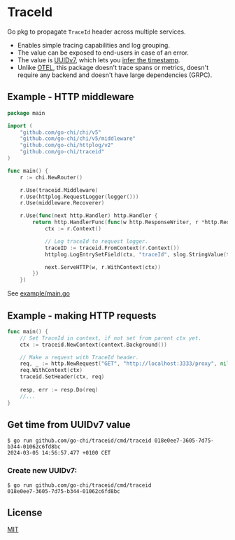 # TraceId

Go pkg to propagate `TraceId` header across multiple services.

- Enables simple tracing capabilities and log grouping.
- The value can be exposed to end-users in case of an error.
- The value is [UUIDv7](https://datatracker.ietf.org/doc/html/draft-peabody-dispatch-new-uuid-format-03#name-uuid-version-7), which lets you [infer the timestamp](https://github.com/go-chi/traceid?tab=readme-ov-file#get-time-from-uuidv7-value).
- Unlike [OTEL](https://pkg.go.dev/go.opentelemetry.io/otel), this package doesn't trace spans or metrics, doesn't require any backend and doesn't have large dependencies (GRPC).

## Example - HTTP middleware

```go
package main

import (
	"github.com/go-chi/chi/v5"
	"github.com/go-chi/chi/v5/middleware"
	"github.com/go-chi/httplog/v2"
	"github.com/go-chi/traceid"
)

func main() {
	r := chi.NewRouter()

	r.Use(traceid.Middleware)
	r.Use(httplog.RequestLogger(logger()))
	r.Use(middleware.Recoverer)

	r.Use(func(next http.Handler) http.Handler {
		return http.HandlerFunc(func(w http.ResponseWriter, r *http.Request) {
			ctx := r.Context()

			// Log traceId to request logger.
			traceID := traceid.FromContext(r.Context())
			httplog.LogEntrySetField(ctx, "traceId", slog.StringValue(traceID))

			next.ServeHTTP(w, r.WithContext(ctx))
		})
	})
```

See [example/main.go](./example/main.go)

## Example - making HTTP requests

```go
func main() {
    // Set TraceId in context, if not set from parent ctx yet.
    ctx := traceid.NewContext(context.Background())

    // Make a request with TraceId header.
    req, _ := http.NewRequest("GET", "http://localhost:3333/proxy", nil)
    req.WithContext(ctx)
    traceid.SetHeader(ctx, req)
    
    resp, err := resp.Do(req)
    //...
}
```

## Get time from UUIDv7 value

```
$ go run github.com/go-chi/traceid/cmd/traceid 018e0ee7-3605-7d75-b344-01062c6fd8bc
2024-03-05 14:56:57.477 +0100 CET
```

### Create new UUIDv7:
```
$ go run github.com/go-chi/traceid/cmd/traceid
018e0ee7-3605-7d75-b344-01062c6fd8bc
```

## License
[MIT](./LICENSE)